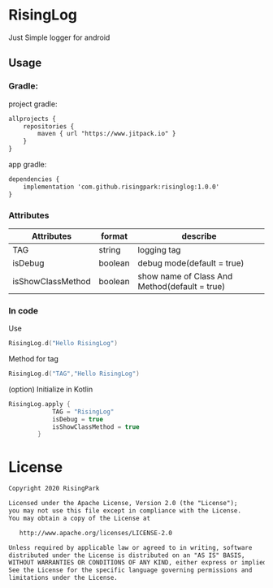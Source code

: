 # RisingLog

Just Simple logger for android

## Usage

### Gradle:
project gradle:
```xml
allprojects {
    repositories {
        maven { url "https://www.jitpack.io" }
    }
}
```
app gradle:
```xml
dependencies {
    implementation 'com.github.risingpark:risinglog:1.0.0'
}
```

### Attributes
|Attributes|format|describe
|---|---|---|
|TAG|string| logging tag
|isDebug|boolean| debug mode(default = true)
|isShowClassMethod|boolean| show name of Class And Method(default = true)

### In code

Use
```kotlin
RisingLog.d("Hello RisingLog")
```

Method for tag
```kotlin
RisingLog.d("TAG","Hello RisingLog")
```

(option) Initialize in Kotlin
```kotlin
RisingLog.apply {
            TAG = "RisingLog"
            isDebug = true
            isShowClassMethod = true
        }
```



# License
```xml
Copyright 2020 RisingPark

Licensed under the Apache License, Version 2.0 (the "License");
you may not use this file except in compliance with the License.
You may obtain a copy of the License at

   http://www.apache.org/licenses/LICENSE-2.0

Unless required by applicable law or agreed to in writing, software
distributed under the License is distributed on an "AS IS" BASIS,
WITHOUT WARRANTIES OR CONDITIONS OF ANY KIND, either express or implied.
See the License for the specific language governing permissions and
limitations under the License.
```

